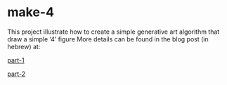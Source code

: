 # make-4  
This project illustrate how to create a simple generative art algorithm that draw a simple ‘4’ figure
More details can be found in the blog post (in hebrew) at:

[part-1]([https://www.google.com](https://route42.co.il/sudo-make-me-4-part-1))

[part-2]([https://www.google.com](https://route42.co.il/sudo-make-me-4-part-2))
